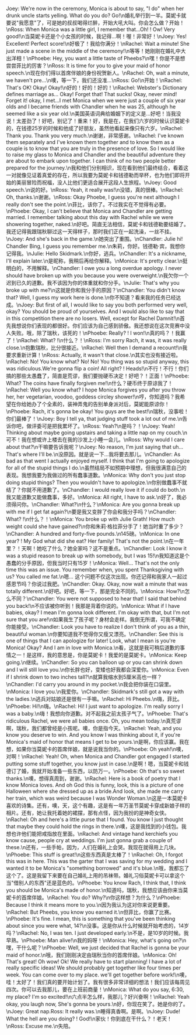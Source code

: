 Joey: We're now in the ceremony, Monica is about to say, "I do" when her drunk uncle starts yelling. What do you do? Go!\n婚礼举行到一半。莫妮卡就要说"我愿意"了，可是她的叔叔喝得烂醉，开始大吼大叫。你会怎么做？开始！\nRoss: When Monica was a little girl, I remember that…Oh! ! Ow! Very good!\n当莫妮卡还是个小女孩的时候，我记得…啊！喔！非常好！\nJoey: Yes! Excellent! Perfect score!\n好极了！我给你满分！\nRachel: Wait a minute! She just made a scene in the middle of the ceremony!\n等等！她刚刚在婚礼中大出洋相！\nPhoebe: Hey, you want a little taste of Pheebs?\n嘿！你是不是想尝尝菲比的厉害？\nRoss: It is time for you to give your maid of honor speech.\n现在你们得以首席伴娘的身份祝贺新人。\nRachel: Oh, wait a minute, we haven't pre…\n噢，等一下，我们还没准…\nRoss: Go!\n开始！\nRachel: That's OK! Okay! Okay!\n好的！好的！好的！\nRachel: Webster's Dictionary defines marriage as… Okay! Forget that! That sucks! Okay, never mind! Forget it! okay, I met...I met Monica when we were just a couple of six year olds and I became friends with Chandler when he was 25, although he seemed like a six year old.\n美国英语词典给婚姻下的定义是…好吧！当我没说！太差劲了！好吧，别记了！重来！好，我是在，在我们六岁的时候认识莫妮卡的，在钱德25岁的时候和他成了好朋友，虽然他看起来像只有六岁。\nRachel: Thank you. Thank you very much.\n谢谢，非常感谢。\nRachel: I've known them separately and I've known them together and to know them as a couple is to know that you are truly in the presence of love. So I would like to raise my glass to Monica and Chandler and the beautiful adventure they are about to embark upon together. I can think of no two people better prepared for the journey.\n我和他们分别相识，现在看到他们最终结合，看着这一对就像见证着真爱的存在，所以我要为莫妮卡和钱德勒而举杯，也为他们即将开始的美丽冒险而祝福，没人比他们更适合展开这段人生旅程。\nJoey: Good speech.\n说的好。\nRoss: Yeah, it really was!\n没错，真的很棒。\nRachel: Oh, thanks.\n谢谢。\nRoss: Okay Phoebe, I guess you're next although I really don't see the point.\n菲比，该你了。不过我实在不觉得有必要。\nPhoebe: Okay, I can't believe that Monica and Chandler are getting married. I remember talking about this day with Rachel while we were showering together, naked.\n好吧。简直无法相信，莫妮卡和钱德勒要结婚了。我还记得我跟瑞秋聊过这一天得样子，那时我们正在一起洗澡，一丝不挂。\nJoey: And she's back in the game.\n她突出了重围。\nChandler: Julie hi! Chandler Bing, I guess you remember me.\n朱莉，你好。钱德勒·宾，我想你记得我。\nJulie: Hello Skidmark.\n你好，逃兵。\nChandler: It's a nickname, I'll explain later.\n是昵称，我稍后再给你解释。\nMonica: It's pretty clear.\n挺明白的，不用解释。\nChandler: I owe you a long overdue apology. I never should have broken up with you because you were overweight.\n我欠你一个迟到已久的道歉。我不该因为你的体重就和你分手。\nJulie: That's why you broke up with me?\n这就是你和我分手的原因？\nChandler: You didn't know that? Well, I guess my work here is done.\n你不知道？看来我的任务已经达成。\nJoey: But first of all, I would like to say you both performed very well, okay? You should be proud of yourselves. And I would also like to say that in this competition there are no losers. Well, except for Rachel Damnit!\n首先我想说你们表现的都很好。你们应该为自己感到骄傲。我还想说在这次竞赛中没人失败。哦，除了瑞秋，该死的！\nPhoebe: Really? ! I won!\n真的吗？！我赢了！\nRachel: What? !\n什么？！\nRoss: I'm sorry Rach, it was, it was really close.\n抱歉瑞秋，比分很接近。\nRachel: Well then I demand a recount!\n我要求重新计算！\nRoss: Actually, it wasn't that close.\n其实也没有接近啦。\nRachel: No! You know what? No! No! You thing was so stupid anyway, this was ridiculous.We're gonna flip a coin! All right? ! Heads!\n不行！不行！你们搞的那些太愚蠢了，简直是荒谬，我们要抛硬币决定！好吧？！正面！\nPhoebe: What? The coins have finally forgiven me!\n什么？硬币终于原谅我了！\nRachel: Well you know what? I hope Monica forgives you after you throw her, her vegetarian, voodoo, goddess circley shower!\n哼，你知道吗？我希望在你给她办了个全素的，装神弄鬼的告别单身派对后，莫妮能原谅你！\nPhoebe: Rach, it's gonna be okay! You guys are the best!\n瑞秋，没事啦！你们最棒了！\nJoey: Boy I tell ya, that judging stuff took a lot out of me.\n告诉你吧，做评委可是把我累坏了。\nRoss: Yeah?\n是吗？！\nJoey: Yeah! Thinking about maybe going upstairs and taking a little nap on my couch.\n可不！我在想或许上楼去在我的沙发上小睡一会儿。\nRoss: Why would I care about that?\n干嘛要告诉我呢？\nJoey: No reason, I'm just saying that uh… That's where I'll be.\n没原因。就是说一下…我将要去那儿。\nChandler: As bad as that went I actually enjoyed myself. I think that I'm going to apologize for all of the stupid things I do.\n虽然结局不如预期中理想，但我很满意自己的表现。我想我要为我做过的所有蠢事道歉。\nMonica: Why don't you just stop doing stupid things? Then you wouldn't have to apologize.\n你别做蠢事不就结了？你就不用道歉了。\nChandler: I would really love it if could do both.\n我又能道歉又能做蠢事，多好。\nMonica: All right, I have to ask.\n好了，我必须得问你。\nChandler: What?\n什么？\nMonica: Are you gonna break up with me if I get fat again?\n要是我又变胖了你会和我分手吗？\nChandler: What? !\n什么？！\nMonica: You broke up with Julie Grath! How much weight could she have gained?\n你和朱莉·格拉菲分手了！她当时重了多少？\nChandler: A hundred and forty-five pounds.\n145磅。\nMonica: In one year? ! My God what did she eat? Her family! That's not the point.\n在一年里？！天啊！她吃了什么？她全家吗？这不是重点。\nChandler: Look I know it was a stupid reason to break up with somebody, but I was 15!\n我知道这是个愚蠢的分手原因，但我当时只有15岁！\nMonica: Well… That's not the only time this was an issue. You remember when, you spent Thanksgiving with us? You called me fat.\n嗯… 这个问题不仅这次出现。你还记得和我家人一起过感恩节吗？你说过我肥。\nChandler: Okay. Okay, now wait a minute that was totally different.\n好吧。好吧，等一下，那是完全不同的。\nMonica: How?\n怎么不同？\nChandler: You were not supposed to hear that! I said that behind you back!\n不应该被你听到！我那是背着你说的。\nMonica: What if I have babies, okay? I mean I'm gonna look different. I'm okay with that, but I'm not sure that you are!\n如果我生了孩子呢？身材会走样。我倒无所谓，可我不确定你能接受。\nChandler: Look you have to realize I don't think of you as a thin, beautiful woman.\n你要知道我不觉得你又瘦又漂亮。\nChandler: See this is one of things that I can apologize for later! Look, what I mean is you're Monica! Okay? And I am in love with Monica.\n看，这就是我可稍后道歉的事情之一！是这样，我的意思是，你是莫妮卡！我爱的是莫妮卡。\nMonica: Keep going.\n继续。\nChandler: So you can balloon up or you can shrink down and I will still love you.\n你长胖也好，变矮也好我都会深爱你。\nMonica: Even if I shrink down to two inches tall?\n就算我缩水到5厘米高也一样？\nChandler: I'd carry you around in my pocket.\n我会把你装在口袋里。\nMonica: I love you.\n我爱你。\nChandler: Skidmark's still got a way with the ladies.\n逃兵对姑娘还是很有一手嘛。\nRachel: Hi Pheebs.\n嗨，菲比。\nPhoebe: Hi!\n嗨。\nRachel: Hi! I just want to apologize. I'm really sorry I was a baby.\n嗨！我想向你道歉。对不起我之前太孩子气了。\nPhoebe: That's ridiculous Rachel, we were all babies once. Oh, you mean today.\n真荒谬啊，瑞秋，我们都曾经是小孩呢。噢，你是指今天。\nRachel: Yeah, and you know you deserve to win. And you know I was thinking about it, if you're Monica's maid of honor that means I get to be yours.\n是啊，你应该赢。我在想，如果你当莫妮卡的首席伴娘，就是说我当你的。\nPhoebe: Oh yeah!\n噢，对啊！\nRachel: Yeah! Oh, when Monica and Chandler got engaged I started putting some stuff together, you know just in case.\n是啊！嗯，当莫妮卡和钱德订了婚，我就开始准备一些东西，以防万一。\nPhoebe: Oh that's so sweet thanks.\n噢，想得真周到，谢谢。\nRachel: Here is a book of poetry that I know Monica loves. And oh God this is funny, look, this is a picture of one Halloween where she dressed up as a bride.And look, she made me carry her train, which was weird because I was Wonder Woman.\n这是一本莫妮卡喜欢的诗集。还有，噢，天，这个有趣，这是有一年万圣节莫妮卡穿成新娘子样的相片。还有，她让我托着她的裙摆，那有点怪，因为我扮的是神奇女侠。\nRachel: Oh and here's a little purse that I found. You know I just thought that maybe they could hold the rings in there.\n噢，这是我找到的小钱包。我想也许他们能把戒指放在里面。\nRachel: And vintage hand kerchiefs you know cause, people cry at weddings. I'm just gonna grab a couple of these.\n还有，一些手帕，因为，人们在婚礼上会哭。我现在就得用上几块。\nPhoebe: This stuff is great!\n这些东西真是太棒了！\nRachel: Oh, I forgot this was in here. This was the garter that I was saving for my wedding and I wanted it to be Monica's "something borrowed" and it's blue.\n哦，我都忘了这个了。这是我留下来要在自己婚礼上用的吊袜带。婚礼习俗莫妮卡可以拿这个当"借别人的东西"还是蓝色的。\nPhoebe: You know Rach, I think that, I think you should be Monica's made of honor.\n知道吗，瑞秋，我想应该由你来当莫妮卡的首席伴娘。\nRachel: You do? Why?\n你这样想？为什么？\nPhoebe: Because I think it means more to you.\n因为我认为这对你来说更重要。\nRachel: But Pheebs, you know you earned it.\n但菲比，你赢了比赛。\nPhoebe: It's fine. I mean, this is something that you've been thinking about since you were what, 14?\n没事。这是你从什么时候就开始考虑的，14岁吗？\nRachel: No, I was ten. I just developed early.\n不是，是10岁的时候。我早熟。\nPhoebe: Man alive!\n我的妈呀！\nMonica: Hey, what's going on?\n嘿，干什么呢？\nPhoebe: Well, we just decided that Rachel is gonna be your maid of honor.\n哦，我们刚刚决定由瑞秋当你的首席伴娘。\nMonica: Oh! That's great! Oh wow! Ok! We really have to start planning! I have a lot of really specific ideas! We should probably get together like four times per week. You can come over to my place. we'll get together before work!\n噢，哇！太好了！我们真的要开始计划了。我有很多非常详细的想法！我们应该每周见四次。你可以去我那儿，要在上班前商量！\nMonica: What do you say, 6:30, my place? I'm so excited!\n六点半怎么样，我那儿？好兴奋啊！\nRachel: Yeah okay, you laugh now, She's gonna be yours.\n好，你现在笑了。她是你的了。\nJoey: Great nap.Ross: It really was.\n睡得真香啊。是啊。\nJoey: Dude! What the hell are you doing? ! God!\n家伙！你到底在干什么？！老天！\nRoss: Excuse me.\n失陪。
        
